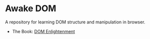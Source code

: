 # Awake DOM

A repository for learning DOM structure and manipulation in browser.

- The Book: [DOM Enlightenment](http://domenlightenment.com/)
